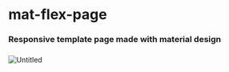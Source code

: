 # mat-flex-page
### Responsive template page made with material design 
###
###
####
![Untitled](https://user-images.githubusercontent.com/53650114/73228330-f3314a80-417e-11ea-83a4-2575d2136699.png)
